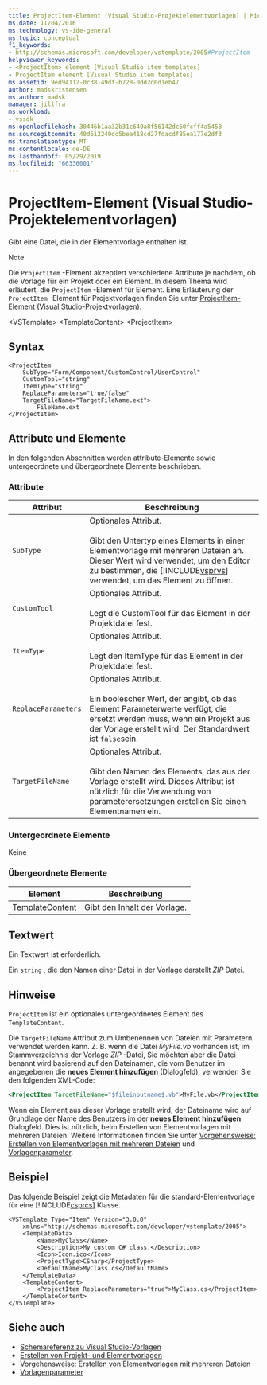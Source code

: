 ```yaml
---
title: ProjectItem-Element (Visual Studio-Projektelementvorlagen) | Microsoft-Dokumentation
ms.date: 11/04/2016
ms.technology: vs-ide-general
ms.topic: conceptual
f1_keywords:
- http://schemas.microsoft.com/developer/vstemplate/2005#ProjectItem
helpviewer_keywords:
- <ProjectItem> element [Visual Studio item templates]
- ProjectItem element [Visual Studio item templates]
ms.assetid: 9ed94112-0c38-49df-b728-0dd2d0d1eb47
author: madskristensen
ms.author: madsk
manager: jillfra
ms.workload:
- vssdk
ms.openlocfilehash: 30446b1aa32b31c640a8f56142dc60fcff4a5458
ms.sourcegitcommit: 40d612240dc5bea418cd27fdacdf85ea177e2df3
ms.translationtype: MT
ms.contentlocale: de-DE
ms.lasthandoff: 05/29/2019
ms.locfileid: "66336001"
---
```

# <a name="projectitem-element-visual-studio-item-templates"></a>ProjectItem-Element (Visual Studio-Projektelementvorlagen)
Gibt eine Datei, die in der Elementvorlage enthalten ist.

> [!NOTE]
> Die `ProjectItem` -Element akzeptiert verschiedene Attribute je nachdem, ob die Vorlage für ein Projekt oder ein Element. In diesem Thema wird erläutert, die `ProjectItem` -Element für Element. Eine Erläuterung der `ProjectItem` -Element für Projektvorlagen finden Sie unter [ProjectItem-Element (Visual Studio-Projektvorlagen)](../extensibility/projectitem-element-visual-studio-project-templates.md).

 \<VSTemplate> \<TemplateContent> \<ProjectItem>

## <a name="syntax"></a>Syntax

```
<ProjectItem
    SubType="Form/Component/CustomControl/UserControl"
    CustomTool="string"
    ItemType="string"
    ReplaceParameters="true/false"
    TargetFileName="TargetFileName.ext">
        FileName.ext
</ProjectItem>
```

## <a name="attributes-and-elements"></a>Attribute und Elemente
 In den folgenden Abschnitten werden attribute-Elemente sowie untergeordnete und übergeordnete Elemente beschrieben.

### <a name="attributes"></a>Attribute

| Attribut | Beschreibung |
|---------------------| - |
| `SubType` | Optionales Attribut.<br /><br /> Gibt den Untertyp eines Elements in einer Elementvorlage mit mehreren Dateien an. Dieser Wert wird verwendet, um den Editor zu bestimmen, die [!INCLUDE[vsprvs](../code-quality/includes/vsprvs_md.md)] verwendet, um das Element zu öffnen. |
| `CustomTool` | Optionales Attribut.<br /><br /> Legt die CustomTool für das Element in der Projektdatei fest. |
| `ItemType` | Optionales Attribut.<br /><br /> Legt den ItemType für das Element in der Projektdatei fest. |
| `ReplaceParameters` | Optionales Attribut.<br /><br /> Ein boolescher Wert, der angibt, ob das Element Parameterwerte verfügt, die ersetzt werden muss, wenn ein Projekt aus der Vorlage erstellt wird. Der Standardwert ist `false`sein. |
| `TargetFileName` | Optionales Attribut.<br /><br /> Gibt den Namen des Elements, das aus der Vorlage erstellt wird. Dieses Attribut ist nützlich für die Verwendung von parameterersetzungen erstellen Sie einen Elementnamen ein. |

### <a name="child-elements"></a>Untergeordnete Elemente
 Keine

### <a name="parent-elements"></a>Übergeordnete Elemente

|Element|Beschreibung|
|-------------|-----------------|
|[TemplateContent](../extensibility/templatecontent-element-visual-studio-templates.md)|Gibt den Inhalt der Vorlage.|

## <a name="text-value"></a>Textwert
 Ein Textwert ist erforderlich.

 Ein `string` , die den Namen einer Datei in der Vorlage darstellt *ZIP* Datei.

## <a name="remarks"></a>Hinweise
 `ProjectItem` ist ein optionales untergeordnetes Element des `TemplateContent`.

 Die `TargetFileName` Attribut zum Umbenennen von Dateien mit Parametern verwendet werden kann. Z. B. wenn die Datei *MyFile.vb* vorhanden ist, im Stammverzeichnis der Vorlage *ZIP* -Datei, Sie möchten aber die Datei benannt wird basierend auf den Dateinamen, die vom Benutzer im angegebenen die **neues Element hinzufügen**  (Dialogfeld), verwenden Sie den folgenden XML-Code:

```xml
<ProjectItem TargetFileName="$fileinputname$.vb">MyFile.vb</ProjectItem>
```

 Wenn ein Element aus dieser Vorlage erstellt wird, der Dateiname wird auf Grundlage der Name des Benutzers im der **neues Element hinzufügen** Dialogfeld. Dies ist nützlich, beim Erstellen von Elementvorlagen mit mehreren Dateien. Weitere Informationen finden Sie unter [Vorgehensweise: Erstellen von Elementvorlagen mit mehreren Dateien](../ide/how-to-create-multi-file-item-templates.md) und [Vorlagenparameter](../ide/template-parameters.md).

## <a name="example"></a>Beispiel
 Das folgende Beispiel zeigt die Metadaten für die standard-Elementvorlage für eine [!INCLUDE[csprcs](../data-tools/includes/csprcs_md.md)] Klasse.

```
<VSTemplate Type="Item" Version="3.0.0"
    xmlns="http://schemas.microsoft.com/developer/vstemplate/2005">
    <TemplateData>
        <Name>MyClass</Name>
        <Description>My custom C# class.</Description>
        <Icon>Icon.ico</Icon>
        <ProjectType>CSharp</ProjectType>
        <DefaultName>MyClass.cs</DefaultName>
    </TemplateData>
    <TemplateContent>
        <ProjectItem ReplaceParameters="true">MyClass.cs</ProjectItem>
    </TemplateContent>
</VSTemplate>
```

## <a name="see-also"></a>Siehe auch
- [Schemareferenz zu Visual Studio-Vorlagen](../extensibility/visual-studio-template-schema-reference.md)
- [Erstellen von Projekt- und Elementvorlagen](../ide/creating-project-and-item-templates.md)
- [Vorgehensweise: Erstellen von Elementvorlagen mit mehreren Dateien](../ide/how-to-create-multi-file-item-templates.md)
- [Vorlagenparameter](../ide/template-parameters.md)